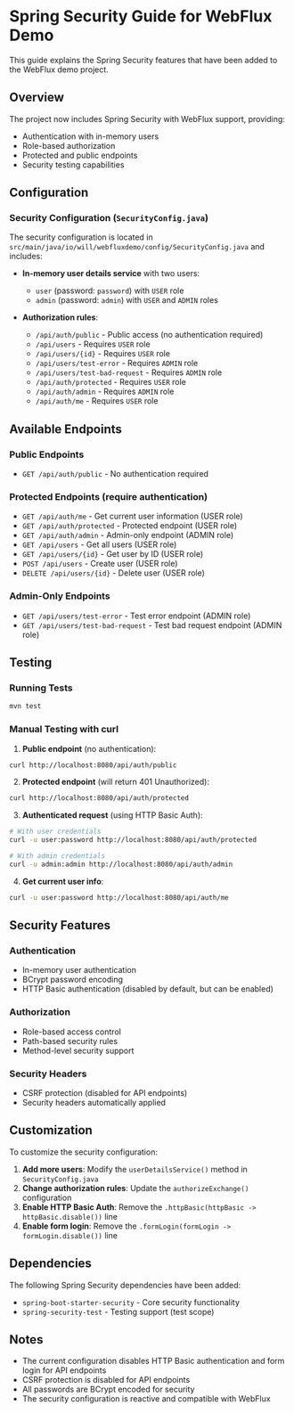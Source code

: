 # Spring Security Guide for WebFlux Demo

This guide explains the Spring Security features that have been added to the WebFlux demo project.

## Overview

The project now includes Spring Security with WebFlux support, providing:
- Authentication with in-memory users
- Role-based authorization
- Protected and public endpoints
- Security testing capabilities

## Configuration

### Security Configuration (`SecurityConfig.java`)

The security configuration is located in `src/main/java/io/will/webfluxdemo/config/SecurityConfig.java` and includes:

- **In-memory user details service** with two users:
  - `user` (password: `password`) with `USER` role
  - `admin` (password: `admin`) with `USER` and `ADMIN` roles

- **Authorization rules**:
  - `/api/auth/public` - Public access (no authentication required)
  - `/api/users` - Requires `USER` role
  - `/api/users/{id}` - Requires `USER` role
  - `/api/users/test-error` - Requires `ADMIN` role
  - `/api/users/test-bad-request` - Requires `ADMIN` role
  - `/api/auth/protected` - Requires `USER` role
  - `/api/auth/admin` - Requires `ADMIN` role
  - `/api/auth/me` - Requires `USER` role

## Available Endpoints

### Public Endpoints
- `GET /api/auth/public` - No authentication required

### Protected Endpoints (require authentication)
- `GET /api/auth/me` - Get current user information (USER role)
- `GET /api/auth/protected` - Protected endpoint (USER role)
- `GET /api/auth/admin` - Admin-only endpoint (ADMIN role)
- `GET /api/users` - Get all users (USER role)
- `GET /api/users/{id}` - Get user by ID (USER role)
- `POST /api/users` - Create user (USER role)
- `DELETE /api/users/{id}` - Delete user (USER role)

### Admin-Only Endpoints
- `GET /api/users/test-error` - Test error endpoint (ADMIN role)
- `GET /api/users/test-bad-request` - Test bad request endpoint (ADMIN role)

## Testing

### Running Tests
```bash
mvn test
```

### Manual Testing with curl

1. **Public endpoint** (no authentication):
```bash
curl http://localhost:8080/api/auth/public
```

2. **Protected endpoint** (will return 401 Unauthorized):
```bash
curl http://localhost:8080/api/auth/protected
```

3. **Authenticated request** (using HTTP Basic Auth):
```bash
# With user credentials
curl -u user:password http://localhost:8080/api/auth/protected

# With admin credentials
curl -u admin:admin http://localhost:8080/api/auth/admin
```

4. **Get current user info**:
```bash
curl -u user:password http://localhost:8080/api/auth/me
```

## Security Features

### Authentication
- In-memory user authentication
- BCrypt password encoding
- HTTP Basic authentication (disabled by default, but can be enabled)

### Authorization
- Role-based access control
- Path-based security rules
- Method-level security support

### Security Headers
- CSRF protection (disabled for API endpoints)
- Security headers automatically applied

## Customization

To customize the security configuration:

1. **Add more users**: Modify the `userDetailsService()` method in `SecurityConfig.java`
2. **Change authorization rules**: Update the `authorizeExchange()` configuration
3. **Enable HTTP Basic Auth**: Remove the `.httpBasic(httpBasic -> httpBasic.disable())` line
4. **Enable form login**: Remove the `.formLogin(formLogin -> formLogin.disable())` line

## Dependencies

The following Spring Security dependencies have been added:
- `spring-boot-starter-security` - Core security functionality
- `spring-security-test` - Testing support (test scope)

## Notes

- The current configuration disables HTTP Basic authentication and form login for API endpoints
- CSRF protection is disabled for API endpoints
- All passwords are BCrypt encoded for security
- The security configuration is reactive and compatible with WebFlux

